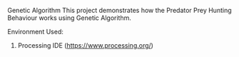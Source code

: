 Genetic Algorithm
This project demonstrates how the Predator Prey Hunting Behaviour works using Genetic Algorithm.

Environment Used:
1. Processing IDE (https://www.processing.org/)


